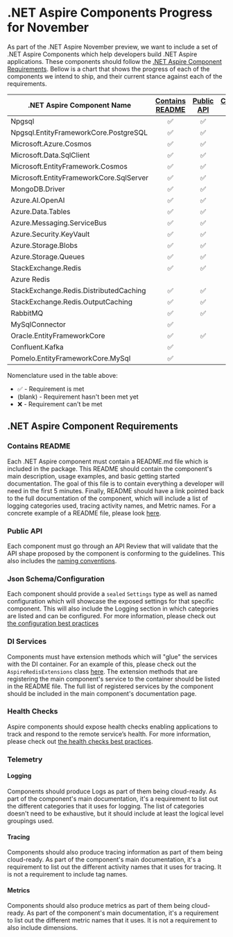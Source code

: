 # .NET Aspire Components Progress for November

As part of the .NET Aspire November preview, we want to include a set of .NET Aspire Components which help developers build .NET Aspire applications. These components should follow the [.NET Aspire Component Requirements](#net-aspire-component-requirements). Bellow is a chart that shows the progress of each of the components we intend to ship, and their current stance against each of the requirements.

| .NET Aspire Component Name              | [Contains README](#contains-readme) | [Public API](#public-api) | [Configuration Schema](#json-schemaconfiguration) | [DI Services](#di-services) | [Logging](#logging) | [Tracing](#tracing) | [Metrics](#metrics) | [Health Checks](#health-checks) |
| --------------------------------------- | :---------------------------------: | :-----------------------: | :----------------------------------------------------: | :-------------------------: | :-----------------: | :-----------------: | :-----------------: | :-----------------------------: |
| Npgsql                                  |                  ✅                  |             ✅             |                           ✅                            |              ✅              |          ✅          |        ✅            |         ✅           |              ✅                  |
| Npgsql.EntityFrameworkCore.PostgreSQL   |                  ✅                  |             ✅             |                           ✅                            |              ✅              |          ✅          |        ✅            |         ✅           |              ✅                  |
| Microsoft.Azure.Cosmos                  |                  ✅                  |             ✅             |                           ✅                            |              ✅              |          ✅          |        ✅            |         ❌          |              ❌                  |
| Microsoft.Data.SqlClient                |                  ✅                  |             ✅             |                           ✅                            |              ✅              |          ❌          |        ✅            |         ✅           |              ✅                  |
| Microsoft.EntityFramework.Cosmos        |                  ✅                  |             ✅             |                           ✅                            |              ✅              |          ✅          |        ✅            |         ❌          |              ❌                  |
| Microsoft.EntityFrameworkCore.SqlServer |                  ✅                  |             ✅             |                           ✅                            |              ✅              |          ✅          |        ✅            |         ✅           |              ✅                  |
| MongoDB.Driver                          |                  ✅                  |             ✅             |                           ✅                            |              ✅              |          ✅          |        ✅            |         ❌           |              ✅                  |
| Azure.AI.OpenAI                         |                  ✅                  |             ✅             |                           ✅                            |              ✅              |          ✅          |        ✅            |         ❌           |              ❌                  |
| Azure.Data.Tables                       |                  ✅                  |             ✅             |                           ✅                            |              ✅              |          ✅          |        ✅            |         ❌           |              ✅                  |
| Azure.Messaging.ServiceBus              |                  ✅                  |             ✅             |                           ✅                            |              ✅              |          ✅          |        ✅            |         ❌           |              ✅                  |
| Azure.Security.KeyVault                 |                  ✅                  |             ✅             |                           ✅                            |              ✅              |          ✅          |        ✅            |         ❌           |              ✅                  |
| Azure.Storage.Blobs                     |                  ✅                  |             ✅             |                           ✅                            |              ✅              |          ✅          |        ✅            |         ❌           |              ✅                  |
| Azure.Storage.Queues                    |                  ✅                  |             ✅             |                           ✅                            |              ✅              |          ✅          |        ✅            |         ❌           |              ✅                  |
| StackExchange.Redis                     |                  ✅                  |             ✅             |                           ✅                            |              ✅              |          ✅          |        ✅            |         ❌           |              ✅                  |
| Azure Redis                             |                                      |                           |                                                        |                             |                     |                     |                     |                                 |
| StackExchange.Redis.DistributedCaching  |                  ✅                  |             ✅             |                           N/A                            |              ✅              |          ✅          |        ✅            |         ❌           |              ✅                  |
| StackExchange.Redis.OutputCaching       |                  ✅                  |             ✅             |                           N/A                            |              ✅              |          ✅          |        ✅            |         ❌           |              ✅                  |
| RabbitMQ                                |                  ✅                  |             ✅             |                           ✅                            |              ✅              |                      |                      |         ❌           |              ✅                  |
| MySqlConnector                          |                  ✅                  |                           |                           ✅                            |              ✅              |          ✅          |        ✅            |         ✅           |              ✅                  |
| Oracle.EntityFrameworkCore              |                  ✅                  |             ✅             |                           ✅                            |              ✅              |          ✅          |        ✅            |         ✅           |              ✅                  |
| Confluent.Kafka                         |                  ✅                  |                           |                           ✅                            |              ✅              |          ✅          |        ❌            |         ✅           |              ✅                  |
| Pomelo.EntityFrameworkCore.MySql        |                  ✅                  |                           |                           ✅                            |              ✅              |          ✅          |        ✅            |         ✅           |              ✅                  |

Nomenclature used in the table above:

- ✅ - Requirement is met
- (blank) - Requirement hasn't been met yet
- ❌ - Requirement can't be met

## .NET Aspire Component Requirements

### Contains README

Each .NET Aspire component must contain a README.md file which is included in the package. This README should contain the component's main description, usage examples, and basic getting started documentation. The goal of this file is to contain everything a developer will need in the first 5 minutes. Finally, README should have a link pointed back to the full documentation of the component, which will include a list of logging categories used, tracing activity names, and Metric names. For a concrete example of a README file, please look [here](./Aspire.StackExchange.Redis/README.md).

### Public API

Each component must go through an API Review that will validate that the API shape proposed by the component is conforming to the guidelines. This also includes the [naming conventions](./README.md#naming).

### Json Schema/Configuration

Each component should provide a `sealed` `Settings` type as well as named configuration which will showcase the exposed settings for that specific component. This will also include the Logging section in which categories are listed and can be configured. For more information, please check out [the configuration best practices](./README.md#configuration)

### DI Services

Components must have extension methods which will "glue" the services with the DI container. For an example of this, please check out the `AspireRedisExtensions` class [here](./Aspire.StackExchange.Redis/AspireRedisExtensions.cs). The extension methods that are registering the main component's service to the container should be listed in the README file. The full list of registered services by the component should be included in the main component's documentation page.

### Health Checks

Aspire components should expose health checks enabling applications to track and respond to the remote service’s health. For more information, please check out [the health checks best practices](./README.md#health-checks).

### Telemetry

#### Logging

Components should produce Logs as part of them being cloud-ready. As part of the component's main documentation, it's a requirement to list out the different categories that it uses for logging. The list of categories doesn't need to be exhaustive, but it should include at least the logical level groupings used.

#### Tracing

Components should also produce tracing information as part of them being cloud-ready. As part of the component's main documentation, it's a requirement to list out the different activity names that it uses for tracing. It is not a requirement to include tag names.

#### Metrics

Components should also produce metrics as part of them being cloud-ready. As part of the component's main documentation, it's a requirement to list out the different metric names that it uses. It is not a requirement to also include dimensions.
